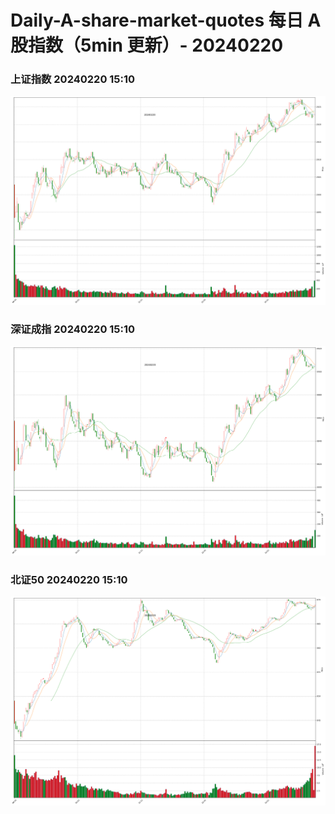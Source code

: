 
# Daily-A-share-market-quotes 每日 A 股指数（5min 更新）- 20240220

### 上证指数 20240220 15:10
![](./fig/2024/2/20240220-sh000001.png)

### 深证成指 20240220 15:10
![](./fig/2024/2/20240220-sz399001.png)

### 北证50 20240220 15:10
![](./fig/2024/2/20240220-bj899050.png)
